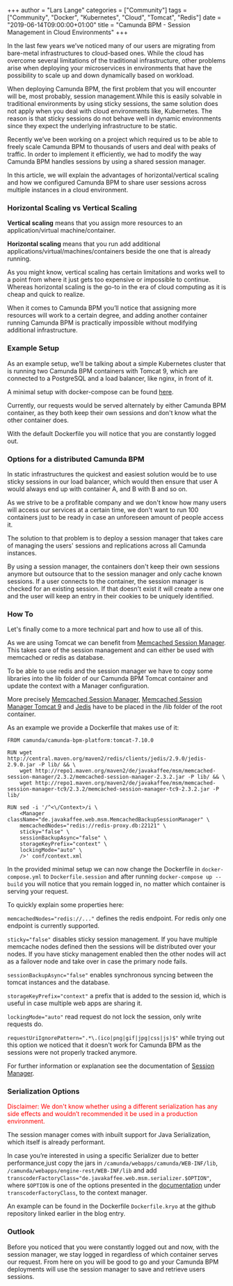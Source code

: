 +++
author = "Lars Lange"
categories = ["Community"]
tags = ["Community", "Docker", "Kubernetes", "Cloud", "Tomcat", "Redis"]
date = "2019-06-14T09:00:00+01:00"
title = "Camunda BPM - Session Management in Cloud Environments"
+++

In the last few years we’ve noticed many of our users are migrating from bare-metal infrastructures to cloud-based ones. While the cloud has overcome several limitations of the traditional infrastructure, other problems arise when deploying your microservices in environments that have the possibility to scale up and down dynamically based on workload.

When deploying Camunda BPM, the first problem that you will encounter will be, most probably, session management.While this is easily solvable in traditional environments by using sticky sessions, the same solution does not apply when you deal with cloud environments like, Kubernetes. The reason is that sticky sessions do not behave well in dynamic environments since they expect the underlying infrastructure to be static.

Recently we’ve been working on a project which required us to be able to freely scale Camunda BPM to thousands of users and deal with peaks of traffic. In order to implement it efficiently, we had to modify the way Camunda BPM handles sessions by using a shared session manager.

In this article, we will explain the advantages of horizontal/vertical scaling and how we configured Camunda BPM to share user sessions across multiple instances in a cloud environment.

### Horizontal Scaling vs Vertical Scaling

**Vertical scaling** means that you assign more resources to an application/virtual machine/container.

**Horizontal scaling** means that you run add additional applications/virtual/machines/containers beside the one that is already running.

As you might know, vertical scaling has certain limitations and works well to a point from where  it just gets too expensive or impossible to continue.
Whereas horizontal scaling is the go-to in the era of cloud computing as it is cheap and quick to realize.

When it comes to Camunda BPM you’ll notice that assigning more resources will work to a certain degree, and adding another container running Camunda BPM is practically impossible without modifying additional infrastructure.

### Example Setup

As an example setup, we’ll be talking about a simple Kubernetes cluster that is running two Camunda BPM containers with Tomcat 9, which are connected to a PostgreSQL and a load balancer, like nginx, in front of it.

A minimal setup with docker-compose can be found [here](https://github.com/Langleu/cambpm-session-manager-example).

Currently, our requests would be served alternately by either Camunda BPM container, as they both keep their own sessions and don't know what the other container does.

With the default Dockerfile you will notice that you are constantly logged out.

### Options for a distributed Camunda BPM
In static infrastructures the quickest and easiest solution would be to use sticky sessions in our load balancer, which would then ensure that user A would always end up with container A, and B with B and so on.

As we strive to be a profitable company and we don't know how many users will access our services at a certain time, we don't want to run 100 containers just to be ready in case an unforeseen amount of people access it.

The solution to that problem is to deploy a session manager that takes care of managing the users' sessions and replications across all Camunda instances.

By using a session manager, the containers don't keep their own sessions anymore but outsource that to the session manager and only cache known sessions. If a user connects to the container, the session manager is checked for an existing session. If that doesn't exist it will create a new one and the user will keep an entry in their cookies to be uniquely identified.

### How To
Let's finally come to a more technical part and how to use all of this.

As we are using Tomcat we can benefit from [Memcached Session Manager](https://github.com/magro/memcached-session-manager). This takes care of the session management and can either be used with memcached or redis as database.

To be able to use redis and the session manager we have to copy some libraries into the lib folder of our Camunda BPM Tomcat container and update the context with a Manager configuration.

More precisely [Memcached Session Manager](http://repo1.maven.org/maven2/de/javakaffee/msm/memcached-session-manager/), [Memcached Session Manager Tomcat 9](http://repo1.maven.org/maven2/de/javakaffee/msm/memcached-session-manager-tc9/) and [Jedis](http://central.maven.org/maven2/redis/clients/jedis/) have to be placed in the /lib folder of the root container.

As an example we provide a Dockerfile that makes use of it:

```
FROM camunda/camunda-bpm-platform:tomcat-7.10.0

RUN wget http://central.maven.org/maven2/redis/clients/jedis/2.9.0/jedis-2.9.0.jar -P lib/ && \
    wget http://repo1.maven.org/maven2/de/javakaffee/msm/memcached-session-manager/2.3.2/memcached-session-manager-2.3.2.jar -P lib/ && \
    wget http://repo1.maven.org/maven2/de/javakaffee/msm/memcached-session-manager-tc9/2.3.2/memcached-session-manager-tc9-2.3.2.jar -P lib/

RUN sed -i '/^<\/Context>/i \
    <Manager className="de.javakaffee.web.msm.MemcachedBackupSessionManager" \
    memcachedNodes="redis://redis-proxy.db:22121" \
    sticky="false" \
    sessionBackupAsync="false" \
    storageKeyPrefix="context" \
    lockingMode="auto" \
    />' conf/context.xml
```

In the provided minimal setup we can now change the Dockerfile in `docker-compose.yml` to `Dockerfile.session` and after running `docker-compose up --build` you will notice that you remain logged in, no matter which container is serving your request.

To quickly explain some properties here:

`memcachedNodes="redis://..."` defines the redis endpoint. For redis only one endpoint is currently supported.

`sticky="false"` disables sticky session management. If you have multiple memcache nodes defined then the sessions will be distributed over your nodes. If you have sticky management enabled then the other nodes will act as a failover node and take over in case the primary node fails.

`sessionBackupAsync="false"` enables synchronous syncing between the tomcat instances and the database.

`storageKeyPrefix="context"` a prefix that is added to the session id, which is useful in case multiple web apps are sharing it.

`lockingMode="auto"` read request do not lock the session, only write requests do.

`requestUriIgnorePattern=".*\.(ico|png|gif|jpg|css|js)$"` while trying out this option we noticed that it doesn't work for Camunda BPM as the sessions were not properly tracked anymore.

For further information or explanation see the documentation of [Session Manager](https://github.com/magro/memcached-session-manager/wiki/SetupAndConfiguration#overview-over-memcached-session-manager-configuration-attributes).

### Serialization Options
<span style="color:red">
Disclaimer: We don't know whether using a different serialization has any side effects and wouldn’t recommended it be used in a production environment.
</span>

The session manager comes with inbuilt support for Java Serialization, which itself is already performant.

In case you’re interested in using a specific Serializer due to better performance,just copy the jars in `/camunda/webapps/camunda/WEB-INF/lib`, `/camunda/webapps/engine-rest/WEB-INF/lib` and add `transcoderFactoryClass="de.javakaffee.web.msm.serializer.$OPTION"`, where `$OPTION` is one of the options presented in the [documentation](https://github.com/magro/memcached-session-manager/wiki/SetupAndConfiguration#overview-over-memcached-session-manager-configuration-attributes) under `transcoderFactoryClass`, to the context manager.

An example can be found in the Dockerfile `Dockerfile.kryo` at the github repository linked earlier in the blog entry.

### Outlook
Before you noticed that you were constantly logged out and now, with the session manager, we stay logged in regardless of which container serves our request.
From here on you will be good to go and your Camunda BPM deployments will use the session manager to save and retrieve users sessions.

